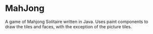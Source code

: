 # MahJong
A game of Mahjong Solitaire written in Java.  Uses paint components to draw the tiles and faces, with the exception of the picture tiles.
